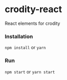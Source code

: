 # crodity-react
React elements for crodity

### Installation

```npm install``` or ```yarn```

### Run

```npm start``` or ```yarn start```

